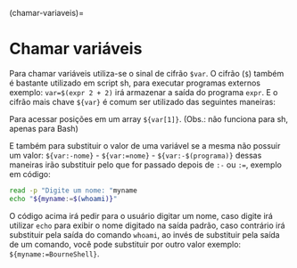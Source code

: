(chamar-variaveis)=
        
# Chamar variáveis

Para chamar variáveis utiliza-se o sinal de cifrão `$var`. O cifrão (`$`) também é bastante utilizado em script sh,
para executar programas externos exemplo: `var=$(expr 2 + 2)` irá armazenar a saída do programa
`expr`. E o cifrão mais chave `${var}` é comum ser utilizado das seguintes maneiras:

Para acessar posições em um array `${var[1]}`. (Obs.: não funciona para sh, apenas para Bash)

E também para substituir o valor de uma variável se a mesma não possuir um valor: `${var:-nome}` -
`${var:=nome}` - `${var:-$(programa)}` dessas maneiras irão substituir pelo que for passado depois de `:-` ou `:=`,
exemplo em código:

```bash
read -p "Digite um nome: "myname
echo "${myname:=$(whoami)}"
```

O código acima irá pedir para o usuário digitar um nome, caso digite irá utilizar `echo` para exibir o nome
digitado na saída padrão, caso contrário irá substituir pela saída do comando `whoami`, ao invés de substituir
pela saída de um comando, você pode substituir por outro valor exemplo: `${myname:=BourneShell}`.